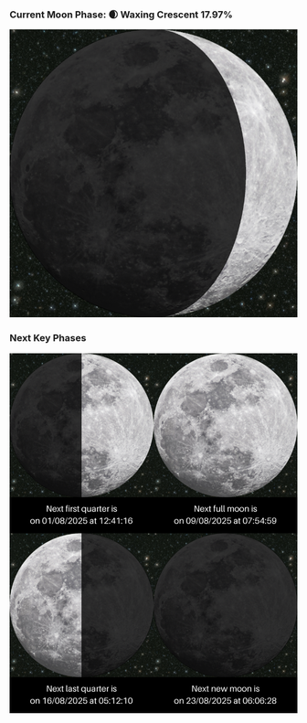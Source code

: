 ### Current Moon Phase: 🌒 Waxing Crescent 17.97%
![Moon Phase](moonphase.png)
### Next Key Phases
![Gallery](gallery.png)
